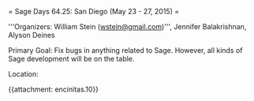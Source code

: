 = Sage Days 64.25: San Diego (May 23 - 27, 2015) =

'''Organizers: William Stein (wstein@gmail.com)''', Jennifer Balakrishnan, Alyson Deines

Primary Goal: Fix bugs in anything related to Sage.  However, all kinds of Sage development will be on the table. 

Location: 

{{attachment: encinitas.10}}
